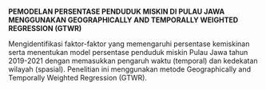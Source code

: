 **PEMODELAN PERSENTASE PENDUDUK MISKIN DI PULAU JAWA MENGGUNAKAN GEOGRAPHICALLY AND TEMPORALLY WEIGHTED REGRESSION (GTWR)**

Mengidentifikasi faktor-faktor yang memengaruhi persentase kemiskinan serta menentukan model persentase penduduk miskin Pulau Jawa tahun 2019-2021 dengan memasukkan pengaruh waktu (temporal) dan kedekatan wilayah (spasial). Penelitian ini menggunakan metode Geographically and Temporally Weighted Regression (GTWR). 
